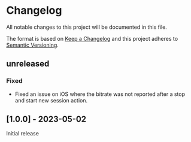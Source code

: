 # Changelog

All notable changes to this project will be documented in this file.

The format is based on [Keep a Changelog](http://keepachangelog.com/en/1.0.0/)
and this project adheres to [Semantic Versioning](http://semver.org/spec/v2.0.0.html).

## unreleased

### Fixed
- Fixed an issue on iOS where the bitrate was not reported after a stop and start new session action.

## [1.0.0] - 2023-05-02

Initial release
